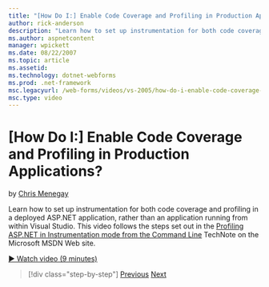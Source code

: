 ```yaml
---
title: "[How Do I:] Enable Code Coverage and Profiling in Production Applications? | Microsoft Docs"
author: rick-anderson
description: "Learn how to set up instrumentation for both code coverage and profiling in a deployed ASP.NET application, rather than an application running from within Vi..."
ms.author: aspnetcontent
manager: wpickett
ms.date: 08/22/2007
ms.topic: article
ms.assetid: 
ms.technology: dotnet-webforms
ms.prod: .net-framework
msc.legacyurl: /web-forms/videos/vs-2005/how-do-i-enable-code-coverage-and-profiling-in-production-applications
msc.type: video
---
```

[How Do I:] Enable Code Coverage and Profiling in Production Applications?
====================
by [Chris Menegay](https://twitter.com/CMenegay)

Learn how to set up instrumentation for both code coverage and profiling in a deployed ASP.NET application, rather than an application running from within Visual Studio. This video follows the steps set out in the [Profiling ASP.NET in Instrumentation mode from the Command Line](https://msdn.microsoft.com/en-us/teamsystem/aa718860.aspx) TechNote on the Microsoft MSDN Web site.

[&#9654; Watch video (9 minutes)](https://channel9.msdn.com/Blogs/ASP-NET-Site-Videos/how-do-i-enable-code-coverage-and-profiling-in-production-applications)

>[!div class="step-by-step"]
[Previous](how-do-i-run-unit-tests-against-a-deployed-database.md)
[Next](web-deployment-projects.md)